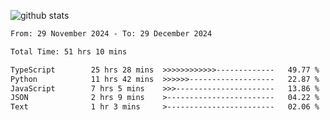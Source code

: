 
![github stats](https://github-readme-stats.vercel.app/api?username=realmahd1&show_icons=true&theme=codeSTACKr&hide_rank=true&count_private=true)

<!--START_SECTION:waka-->

```txt
From: 29 November 2024 - To: 29 December 2024

Total Time: 51 hrs 10 mins

TypeScript        25 hrs 28 mins  >>>>>>>>>>>>-------------   49.77 %
Python            11 hrs 42 mins  >>>>>>-------------------   22.87 %
JavaScript        7 hrs 5 mins    >>>----------------------   13.86 %
JSON              2 hrs 9 mins    >------------------------   04.22 %
Text              1 hr 3 mins     >------------------------   02.06 %
```

<!--END_SECTION:waka-->
